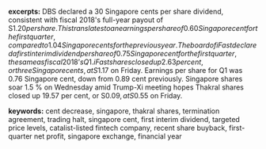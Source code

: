 **excerpts:** DBS declared a 30 Singapore cents per share dividend, consistent with fiscal 2018's full-year payout of S$1.20 per share. This translates to an earnings per share of 0.60 Singapore cent for the first quarter, compared to 1.04 Singapore cents for the previous year. The board of iFast declared a first interim dividend per share of 0.75 Singapore cent for the first quarter, the same as fiscal 2018 ’s Q1. iFast shares closed up 2.63 per cent, or three Singapore cents, at S$1.17 on Friday. Earnings per share for Q1 was 0.76 Singapore cent, down from 0.89 cent previously. Singapore shares soar 1.5 % on Wednesday amid Trump-Xi meeting hopes Thakral shares closed up 19.57 per cent, or S$0.09, at S$0.55 on Friday.

**keywords:** cent decrease, singapore, thakral shares, termination agreement, trading halt, singapore cent, first interim dividend, targeted price levels, catalist-listed fintech company, recent share buyback, first-quarter net profit, singapore exchange, financial year
